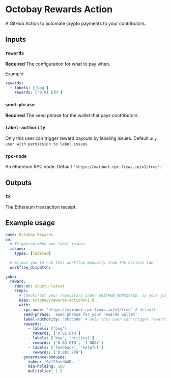 # Octobay Rewards Action

A GitHub Action to automate crypto payments to your contributors.

## Inputs

### `rewards`

**Required** The configuration for what to pay when.

Example:

```yaml
rewards:
  - labels: ['bug']
    rewards: ['0.01 ETH']
```

### `seed-phrase`

**Required** The seed phrase for the wallet that pays contributors.

### `label-authority`

Only this user can trigger reward payouts by labeling issues. Default `any user with permission to label issues`.

### `rpc-node`

An ethereum RPC node. Default `"https://mainnet.rpc.fiews.io/v1/free"`.

## Outputs

### `tx`

The Ethereum transaction receipt.

## Example usage

```yaml
name: Octobay Rewards
on:
  # Triggered when you label issues.
  issues:
    types: [labeled]

  # Allows you to run this workflow manually from the Actions tab
  workflow_dispatch:

jobs:
  reward:
    runs-on: ubuntu-latest
    steps:
      # Checks-out your repository under $GITHUB_WORKSPACE, so your job can access it
      uses: octobay/rewards-action@v1.0
      with:
        rpc-node: 'https://mainnet.rpc.fiews.io/v1/free' # default
        seed-phrase: 'seed phrase for your rewards wallet'
        label-authority: 'mktcode' # only this user can trigger rewards by labeling issues
        rewards:
          - labels: ['bug']
            rewards: ['0.01 ETH']
          - labels: ['bug', 'critical']
            rewards: ['0.03 ETH', '1 OBAY']
          - labels: ['feedback', 'helpful']
            rewards: ['0.001 ETH']
        governance-bonuses:
          token: '0x123asdW4R...'
          min-holding: 100
          multiplier: 1.5
```